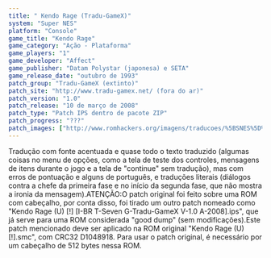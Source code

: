 ```yaml
---
title: " Kendo Rage (Tradu-GameX)"
system: "Super NES"
platform: "Console"
game_title: "Kendo Rage"
game_category: "Ação - Plataforma"
game_players: "1"
game_developer: "Affect"
game_publisher: "Datam Polystar (japonesa) e SETA"
game_release_date: "outubro de 1993"
patch_group: "Tradu-GameX (extinto)"
patch_site: "http://www.tradu-gamex.net/ (fora do ar)"
patch_version: "1.0"
patch_release: "10 de março de 2008"
patch_type: "Patch IPS dentro de pacote ZIP"
patch_progress: "???"
patch_images: ["http://www.romhackers.org/imagens/traducoes/%5BSNES%5D%20Kendo%20Rage%20-%20Tradu-GameX%20-%201.png","http://www.romhackers.org/imagens/traducoes/%5BSNES%5D%20Kendo%20Rage%20-%20Tradu-GameX%20-%202.png","http://www.romhackers.org/imagens/traducoes/%5BSNES%5D%20Kendo%20Rage%20-%20Tradu-GameX%20-%203.png"]
---
```

Tradução com fonte acentuada e quase todo o texto traduzido (algumas coisas no menu de opções, como a tela de teste dos controles, mensagens de itens durante o jogo e a tela de "continue" sem tradução), mas com erros de pontuação e alguns de português, e traduções literais (diálogos contra a chefe da primeira fase e no início da segunda fase, que não mostra a ironia da mensagem).ATENÇÃO:O patch original foi feito sobre uma ROM com cabeçalho, por conta disso, foi tirado um outro patch nomeado como "Kendo Rage (U) [!] [I-BR T-Seven G-Tradu-GameX V-1.0 A-2008].ips", que já serve para uma ROM considerada "good dump" (sem modificações).Este patch mencionado deve ser aplicado na ROM original "Kendo Rage (U) [!].smc", com CRC32 D1048918. Para usar o patch original, é necessário por um cabeçalho de 512 bytes nessa ROM.